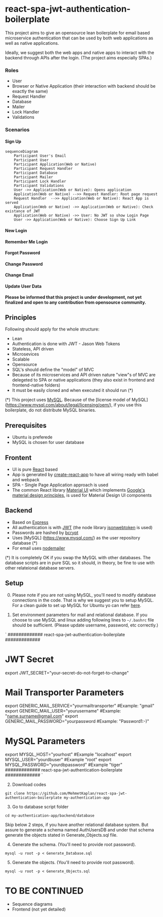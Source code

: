 # react-spa-jwt-authentication-boilerplate

This project aims to give an opensource lean boilerplate for email based microservice authentication that can be used by both web applications as well as native applications.

Ideally, we suggest both the web apps and native apps to interact with the backend through APIs after the login. (The project aims especially SPAs.)

### Roles

* User
* Browser or Native Application (their interaction with backend should be exactly the same)
* Request Handler
* Database
* Mailer
* Lock Handler
* Validations

### Scenarios

#### Sign Up

```mermaid
sequenceDiagram
	Participant User's Email
	Participant User
	Participant Application(Web or Native)
	Participant Request Handler
	Participant Database
	Participant Mailer
	Participant Lock Handler
	Participant Validations
	User ->> Application(Web or Native): Opens application
	Application(Web or Native) -->> Request Handler: Root page request
	Request Handler  -->> Application(Web or Native): React App is served
	Application(Web or Native) ->> Application(Web or Native): Check existance of JWT
	Application(Web or Native) ->> User: No JWT so show Login Page
	User ->> Application(Web or Native): Choose Sign Up Link

```

#### New Login
#### Remember Me Login
#### Forgot Password
#### Change Password
#### Change Email
#### Update User Data


**Please be informed that this project is under development, not yet finalized and open to any contribution from opensource community.**

## Principles

Following should apply for the whole structure:

* Lean
* Authentication is done with JWT - Jason Web Tokens
* Stateless, API driven
* Microsevices
* Scalable
* Opensource
* SQL's should define the "model" of MVC
* Because of its microservices and API driven nature "view"s of MVC are delegeted to SPA or native applications (they also exist in frontend and frontend-native folders)
* It must be easily cloned and when executed it should run (*) 

(*) This project uses [MySQL](https://www.mysql.com/). Because of the [license model of MySQL] (https://www.mysql.com/about/legal/licensing/oem/), if you use this boilerplate, do not distribute MySQL binaries.

## Prerequisites

* Ubuntu is preferede
* MySQL is chosen for user database

## Frontent

* UI is pure [React](https://reactjs.org/) based
* App is generated by [create-react-app](https://github.com/facebook/create-react-app) to have all wiring ready with babel and webpack
* SPA - Single Page Application approach is used
* The common React library [Material UI](https://material-ui.com/) which implements [Google's material design principles](https://material.io), is used for Material Design UI components

## Backend

* Based on [Express](https://expressjs.com/)
* All authentication is with [JWT](https://jwt.io/) (the node library [jsonwebtoken](https://github.com/auth0/node-jsonwebtoken) is used)
* Passwords are hashed by [bcrypt](https://www.npmjs.com/package/bcrypt)
* Uses [MySQL] (https://www.mysql.com/) as the user repository database (*)
* For email uses [nodemailer](https://nodemailer.com/about/)

(*) It is completely OK if you swap the MySQL with other databases. The database scripts are in pure SQL so it should, in theory, be fine to use with other relateional database servers.

## Setup

0. Please note if you are not using MySQL, you'll need to modify database connections in the code. That is why we suggest you to setup MySQL. For a clean guide to set up MySQL for Ubuntu yo can refer [here](https://www.digitalocean.com/community/tutorials/how-to-install-mysql-on-ubuntu-18-04).

1. Set environment parameters for mail and relational database. If you choose to use MySQL and linux adding following lines to `~/.bashrc` file should be sufficient. (Please update username, password, etc correctly.)

`
############# react-spa-jwt-authentication-boilerplate #############
# JWT Secret
export JWT_SECRET="your-secret-do-not-forget-to-change"
# Mail Transporter Parameters 
export GENERIC_MAIL_SERVICE="yourmailtransporter" #Example: "gmail"
export GENERIC_MAIL_USER="yourusername" #Example: "name.surname@gmail.com"
export GENERIC_MAIL_PASSWORD="yourpassword #Example: "Password1:-)"
# MySQL Parameters 
export MYSQL_HOST="yourhost"  #Example "localhost"
export MYSQL_USER="yourdbuser"  #Example "root"
export MYSQL_PASSWORD="yourdbpassword"  #Example "tiger"
############# react-spa-jwt-authentication-boilerplate #############
`

2. Download codes

`
git clone https://github.com/MehmetKaplan/react-spa-jwt-authentication-boilerplate my-authentication-app
`

3. Go to database script folder

`
cd my-authentication-app/backend/database
`

Skip below 2 steps, if you have another relational database system. But assure to generate a schema named AuthUsersDB and under that schema generate the objects stated in Generate_Objects.sql file.

4. Generate the schema. (You'll need to provide root password).

`
mysql -u root -p < Generate_Database.sql 
`

5. Generate the objects. (You'll need to provide root password).

`
mysql -u root -p < Generate_Objects.sql 
`



# TO BE CONTINUED

* Sequence diagrams
* Frontend (not yet detailed)